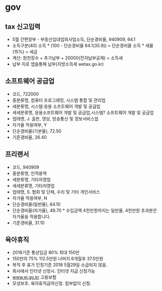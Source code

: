 # gov

<!--
description = 정리자료
tag = it, etc, gov, tax
-->

## tax 신고입력
- 5월 간편장부 - 부동산임대업외사업소득, 단순경비율, 940909, 64.1
- 소득구분(40) 소득 * (100 - 단순경비율 64.1(35.9)) = 단순경비율 소득 * 세율(15%) = 세금
- 계산: 원천징수 + 추가납부 + 20000(전자납부공제) = 소득세
- 납부 지로 앱을통해 납부(지방소득세 wetax.go.kr)

## 소프트웨어 공급업
- 코드, 722000
- 중분류명, 컴퓨터 프로그래밍, 시스템 통합 및 관리업
- 세분류명, 시스템·응용 소프트웨어 개발 및 공급업
- 세세분류명, 응용소프트웨어 개발 및 공급업,시스템? 소프트웨어 개발 및 공급업
- 업태명, J. 출판, 영상, 방송통신 및 정보서비스업
- 자가율 적용여부, Y
- 단순경비율(기본율), 72.50
- 기준경비율, 26.40

## 프리랜서
- 코드, 940909
- 중분류명, 인적용역
- 세분류명, 기타자영업
- 세세분류명, 기타자영업
- 업태명, S. 협회 및 단체, 수리 및 기타 개인서비스
- 자가율 적용여부, N
- 단순경비율(일반율), 64.10
- 단순경비율(자가율), 49.70 * 수입금액 4천만원까지는 일반율, 4천만원 초과분은 자가율을 적용합니다.
- 기준경비율, 31.10

## 육아휴직
- 2018기준 통상임금 80% 최대 150만
- 150만의 75% 112.5만원 나머지 6개월후 37.5만원
- 복직 후 휴가 인정기준 2018 5월29일 소급되지 않음.
- 회사에서 인터넷 신청시. 인터넷 지급 신청가능
- www.ei.go.kr 고용보험
- 모성보호. 육아휴직급여신청. 첨부없이 신청.
